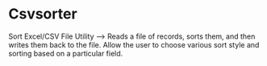 # Csvsorter

Sort Excel/CSV File Utility --> Reads a file of records, sorts them, and then writes them back to the file. Allow the user to choose various sort style and sorting based on a particular field.
